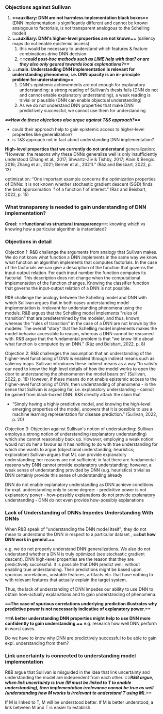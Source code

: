 ### Objections against Sullivan
1. **==auxiliary: DNN are not harmless implementation black boxes==** (DNN implementation is significantly different and cannot be known analogous to factorials, is not transparent analogous to the Schelling model)
2. **==auxiliary: DNN's higher-level properties are not known==** (saliency maps do not enable epistemic access)
	1. this would be necessary to understand which features & feature combinations drive DNN decision
	2. ***==could post-hoc methods such as LIME help with that? or are they also only geared towards local explanations?==***
3. **==main: Understanding DNN implementation is relevant for understanding phenomena, i.e. DNN opacity is an in-principle problem for understanding==**
	1. DNN's epistemic achievements are not enough for explanatory understanding: a strong reading of Sullivan's thesis fails (DNN do not and cannot enable explanatory understanding), a weak reading is trivial or plausible (DNN can enable objectual understanding)
	2. As we do not understand DNN properties that make DNN predictively successful, we cannot use them for understanding

***==How do these objections also argue against T&S approach?==***
- could their approach help to gain epistemic access to higher-level properties like generalization?
- is T&S approach not in fact about understanding DNN implementation?


**High-level properties that we currently do not understand**
generalization: “However, the reasons why these DNNs generalize well is only insufficiently understood (Zhang et al., 2017; Shwartz-Ziv & Tishby, 2017; Alain & Bengio, 2016; Zhang et al., 2021; Berner et al., 2021).” (Räz and Beisbart, 2022, p. 13)

optimization: “One important example concerns the optimization properties of DNNs: It is not known whether stochastic gradient descent (SGD) finds the best approximation ̂ f of a function f of interest.” (Räz and Beisbart, 2022, p. 15)


### What transpareny is needed to gain understanding of DNN implementation?

**Creel:**
**==functional vs structural transparency==**: knowing which vs knowing how a particular algorithm is instantiated?



### Objections in detail
Objection 1: 
R&B challenge the arguments from analogy that Sullivan makes. We do not know what function a DNN implements in the same way we know what function an algorithm implements that computes factorials. In the case of the factorials we can give a description of the function that governs the input-output relation. For each input number the function computes its factorial. This description does not change when the computational implementation of the function changes.
Knowing the classifier function that governs the input-output relation of a DNN is not possible. 

R&B challenge the analogy between the Schelling model and DNN with which Sullivan argues that in both cases understanding model implementation is irrelevant for understanding phenomena using the models. R&B argues that the Schelling model implements "rules of transition" that are predetermined by the modeler, and thus, known, whereas the "rules of transition" in the case of a DNN are not known by the modeler. The overall "story" that the Schelling model implements makes the model behavior accessible to reason, whereas a DNN cannot be reasoned with.
R&B argue that the fundamental problem is that “we know little about what function is computed by an DNN.” (Räz and Beisbart, 2022, p. 8)

Objection 2: 
R&B challenges the assumption that an understanding of the higher-level functioning of DNN is enabled through indirect means such as saliency maps. Sullivan introduces these indirect means as a way “to satisfy our need to know the high level details of how the model works to open the door to understanding the phenomenon the model bears on” (Sullivan, 2022, p. 18) However, if these means do not enable epistemic access to the higher-level functioning of DNN, then understanding of phenomena - in the sense that Sullivan is argueing for, i.e. explanatory understanding - cannot be gained from black-boxed DNN. R&B directly attack the claim that 
- “Simply having a highly predictive model, and knowing the high-level emerging properties of the model, uncovers that it is possible to use a machine learning representation for disease prediction.” (Sullivan, 2022, p. 20)

Objection 3: 
Objection against Sullivan's notion of understanding:
Sullivan employs a strong notion of understanding (explanatory understanding) which she cannot reasonably back up.
However, employing a weak notion would not do her a favour as it has nothing to do with true understanding for which she wants to argue (objectional understanding; heuristics; exploration)
Sullivan argues that ML can provide explanatory understanding; her reasons are not sufficient; in fact there are fundamental reasons why DNN cannot provide explanatory understanding; however, a weak sense of understanding provided by DNN (e.g. heuristics) trivial as DNN certainly provide this sense of understanding already

DNN do not enable explanatory understanding as DNN achieve conditions for expl. understanding only to some degree:
	- predicitive power is not explanatory power
	- how-possibly explanations do not provide explanatory understanding
	- DNN do not even provide how-possibly explanations

### Lack of Understanding of DNNs Impedes Understanding With DNNs
When R&B speak of "understanding the DNN model itself", they do not mean to understand the DNN in respect to a particular dataset , **==but how DNN work in general.==**



e.g. we do not properly understand DNN generalizations. We also do not understand whether a DNN is truly optimized (see stochastic gradient descent).
DNN high-level properties are the reason that they are predictively successful.
It is possible that DNN predict well, without enabling true understanding.
Their predictions might be based upon spurious correlations, unstable features, artifacts etc. that have nothing to with relevant features that actually explain the target system.

Thus, the lack of understanding of DNN impedes our ability to use DNN to obtain how-actually explanations and to gain understanding of phenomena.

**==The case of spurious correlations underlying prediction illustrates why predictive power is not necessarily indicative of explanatory power.==**


**==A better understanding DNN properties might help to use DNN more confidently to gain understanding.==**
e.g. research how well DNN perform in worst cases. 

Do we have to know why DNN are predictively successful to be able to gain expl. understanding from them?

### Link uncertainty is connected to understanding model implementation
R&B argue that Sullivan is misguided in the idea that link uncertainty and understanding the model are independent from each other.
***==R&B argue, when link uncertainty is true (M must be linked to T to enable understanding), then implementation irrelevance cannot be true as well (understanding how M works is irrelevant to understand T using M).==***

If M is linked to T, M will be understood better.
If M is better understood, a link between M and T is easier to establish. 
